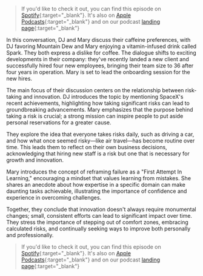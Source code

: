 
> If you'd like to check it out, you can find this episode on [Spotify](https://podcasters.spotify.com/pod/show/a20-podcast/episodes/Caffeine-w-DJ--episode-6-e2q28hr){:target="\_blank"}. It's also on [Apple Podcasts](https://podcasts.apple.com/us/podcast/augustwenty-podcast/id1610048773){:target="\_blank"} and on our podcast [landing page](https://podcasters.spotify.com/pod/show/a20-podcast){:target="\_blank"}

In this conversation, DJ and Mary discuss their caffeine preferences, with DJ favoring Mountain Dew and Mary enjoying a vitamin-infused drink called Spark. They both express a dislike for coffee. The dialogue shifts to exciting developments in their company: they've recently landed a new client and successfully hired four new employees, bringing their team size to 36 after four years in operation. Mary is set to lead the onboarding session for the new hires.

The main focus of their discussion centers on the relationship between risk-taking and innovation. DJ introduces the topic by mentioning SpaceX's recent achievements, highlighting how taking significant risks can lead to groundbreaking advancements. Mary emphasizes that the purpose behind taking a risk is crucial; a strong mission can inspire people to put aside personal reservations for a greater cause.

They explore the idea that everyone takes risks daily, such as driving a car, and how what once seemed risky—like air travel—has become routine over time. This leads them to reflect on their own business decisions, acknowledging that hiring new staff is a risk but one that is necessary for growth and innovation.

Mary introduces the concept of reframing failure as a "First Attempt In Learning," encouraging a mindset that values learning from mistakes. She shares an anecdote about how expertise in a specific domain can make daunting tasks achievable, illustrating the importance of confidence and experience in overcoming challenges.

Together, they conclude that innovation doesn't always require monumental changes; small, consistent efforts can lead to significant impact over time. They stress the importance of stepping out of comfort zones, embracing calculated risks, and continually seeking ways to improve both personally and professionally.

> If you'd like to check it out, you can find this episode on [Spotify](https://podcasters.spotify.com/pod/show/a20-podcast/episodes/Caffeine-w-DJ--episode-6-e2q28hr){:target="\_blank"}. It's also on [Apple Podcasts](https://podcasts.apple.com/us/podcast/augustwenty-podcast/id1610048773){:target="\_blank"} and on our podcast [landing page](https://podcasters.spotify.com/pod/show/a20-podcast){:target="\_blank"}
